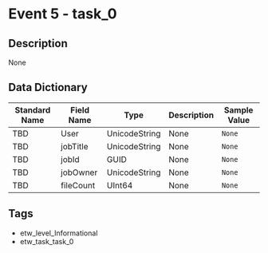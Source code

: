 # Event 5 - task_0

## Description
None

## Data Dictionary
|Standard Name|Field Name|Type|Description|Sample Value|
|---|---|---|---|---|
|TBD|User|UnicodeString|None|`None`|
|TBD|jobTitle|UnicodeString|None|`None`|
|TBD|jobId|GUID|None|`None`|
|TBD|jobOwner|UnicodeString|None|`None`|
|TBD|fileCount|UInt64|None|`None`|

## Tags
* etw_level_Informational
* etw_task_task_0